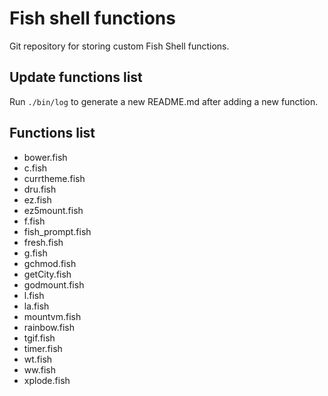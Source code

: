 # Fish shell functions
Git repository for storing custom Fish Shell functions.

## Update functions list
Run `./bin/log` to generate a new README.md after adding a new function.

## Functions list
* bower.fish
* c.fish
* currtheme.fish
* dru.fish
* ez.fish
* ez5mount.fish
* f.fish
* fish_prompt.fish
* fresh.fish
* g.fish
* gchmod.fish
* getCity.fish
* godmount.fish
* l.fish
* la.fish
* mountvm.fish
* rainbow.fish
* tgif.fish
* timer.fish
* wt.fish
* ww.fish
* xplode.fish
